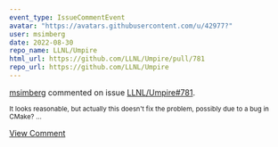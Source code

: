 ```yaml
---
event_type: IssueCommentEvent
avatar: "https://avatars.githubusercontent.com/u/42977?"
user: msimberg
date: 2022-08-30
repo_name: LLNL/Umpire
html_url: https://github.com/LLNL/Umpire/pull/781
repo_url: https://github.com/LLNL/Umpire
---
```


<a href='https://github.com/msimberg' target='_blank'>msimberg</a> commented on issue <a href='https://github.com/LLNL/Umpire/pull/781' target='_blank'>LLNL/Umpire#781</a>.

<small>It looks reasonable, but actually this doesn't fix the problem, possibly due to a bug in CMake?...</small>

<a href='https://github.com/LLNL/Umpire/pull/781' target='_blank'>View Comment</a>